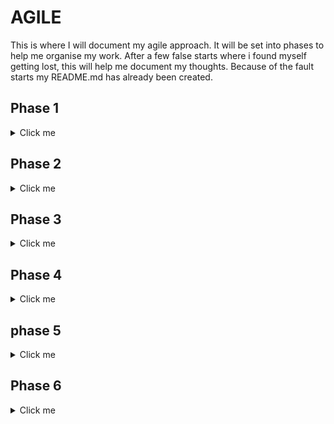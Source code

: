 # AGILE

This is where I will document my agile approach. It will be set into phases to help me organise my work. After a few false starts where i found myself getting lost, this will help me document my thoughts. Because of the fault starts my README.md has already been created. 

## Phase 1

<details>
<summary>Click me</summary>

- Setup repo.
- Create Django project.
- Install basic dependencies and add to requirements.
- Create procfile to deploy to Heroku.
- Create app on Heroku.
- Link GitHub repo to Heroku app.
- Test to deploy working project ASAP.
- Document project creation and deployment.
- Perform design thinking exercise for features to include in project.
- Add user stories to readme.
- Add wireframes to readme.
- Mock up initial database design and document in readme.
- List and link technologies used in readme.
- Learn to use GitHub projects. Create user stories.

Still to do:
- Identify a colour schema to use in the site

![Phase1](docs/agile/phase1.png)

</details>

## Phase 2

<details>
<summary>Click me</summary>

Focus for the next session is to do with setting up templates to have a view of the home page. As well as this I will create my user stories in github projects for Phase 1, phase 2 and my overall User Stories to outline the project. 

- Setup base.html.
- create separate components for site such as head, header, navbar, footer in a subfolder to inject into base.html.
- Setup index page in home app.
- Build navigation.
- Set up styling basics and check with deployed Heroku app.

![Phase2](docs/agile/phase2.png)

With the templates linked, CSS and JS loading in the deployed version its time to make some models. Reservations will be first. 

</details>

## Phase 3

<details>
<summary>Click me</summary>

Focus for Phase 3 is creating a reservations model. I need a form for users to submit their reservations times. This needs to be saved to the database. I would like to create authentication but I need to research this a bit more as my understanding isnt quite where I would like it to be.

- forms needed for reservation submited
- model 
- views
- urls 

Now that I have a form to submit, a database to save the information and the admin panel is styled nicely. We need to add validation to the submittable form.

- Opening hours and 15 minute intervals
- Date that hasnt happened yet
- Number of people capped at 8 
- Phone numnber is a number 

The next step is to make sure that users cant double book. I will have to create a model for tables and connected them to bookings. This will be done at a later phase.

![Phase3](docs/agile/phase3.png)
</details>

## Phase 4

<details>
<summary>Click me</summary>

Now that users can submit a reservation and it is saved to the database. I think navigation around the website will speed up processes. Time to fix the nav bar to include *Home, Make a Reservation, Login, Logout, SignUp, menu, about us.

I havent decided if logging in is actually necessary for this project as users can just get email confirmation of the booking. If users dont need to login then a cancellation/alteration page will be added for users to engage with. This means that the reservations will need a unique code for users to edit their information. 

The navbar has been set up with links to the homepage, make a reservation, about us and menu. Now for the social media icons to be linked to social accounts. 

I have decided to implement a login user function so the navbar will be updated with these once it is done. At this point the social media icons will be implemented into the footer. 

![Phase4](docs/agile/phase4.png)

</details>

## phase 5 

<details>
<summary>Click me</summary>

This will be about user authentication using django AllAuth.

- Install `allauth` package.
- Add allauth to installed applications in settings.py.
- Add login/logout redirects back to index page.
- Perform migrations.
- Adapt navigation bar using Django Templates to to give registered/unregistered site users different menu options
- reservations can only be made by authenticated users. 
- Now the user needs to be linked with any reservation they make. simple edit to reservation model and views.
- This caused problems with the database so changed to sqlite3 adn remigrated.
- now to create users, reservation(That are hopefully linked to users) and create html that shows a logged in users reservations.
- Now to link the my_reservations page into the nav bar for authenticated users.

![Phase5](docs/agile/phase5.png)

Now that users can authories themselves and they are connected to their reservations. Users now need to be able to updated or cancel a reservation if necessary. 

</details>

## Phase 6

<details>
<summary>Click me</summary>

- Logged in users can access their reservations using my_reservations.
- Next to the reservations should be a button called edit that brings them to an edit reservations form.
- Another button called delete reservation should be next to that which removes the reservations entirely.
- Users need access to only their reservations.

After creating the edit form reponse an error was thrown. Apparently i need a modelform to handle the data instead of a normal form as i am accessing the database. modelforms need a meta class. 

- Now that users can edit their reservations they need to be able to delete them.

- Users need to be able to see their reservations in date/time order on their reservation page
This was a simple edit to my_reservations view. I ran into trouble understanding the difference between the models and the variables as i had called them similar things. Time to start planning names a bit more clearly. 


</details>